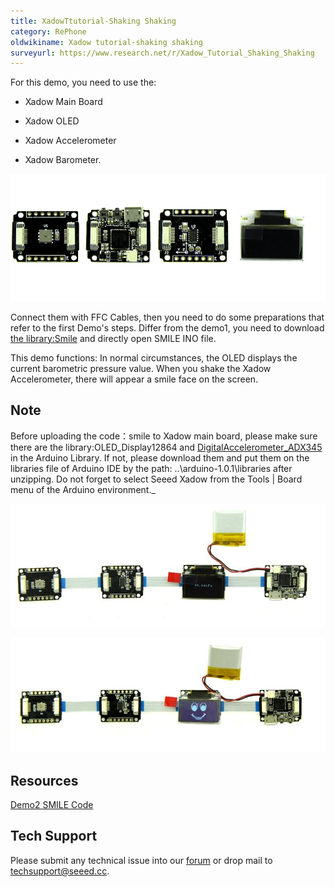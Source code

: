 ```yaml
---
title: XadowTtutorial-Shaking Shaking
category: RePhone
oldwikiname: Xadow tutorial-shaking shaking
surveyurl: https://www.research.net/r/Xadow_Tutorial_Shaking_Shaking
---
```


For this demo, you need to use the:

*   Xadow Main Board

*   Xadow OLED

*   Xadow Accelerometer

*   Xadow Barometer.

![](https://github.com/SeeedDocument/Xadow_Tutorial_Shaking_Shaking/raw/master/img/Untitled.png)

Connect them with FFC Cables, then you need to do some preparations that refer to the first Demo's steps. Differ from the demo1, you need to download [the library:Smile](https://github.com/SeeedDocument/Xadow_Tutorial_Shaking_Shaking/raw/master/https://github.com/SeeedDocument/Xadow_Tutorial_Shaking_Shaking/raw/master/res/SMILE.zip) and directly open SMILE INO file.

This demo functions: In normal circumstances, the OLED displays the current barometric pressure value. When you shake the Xadow Accelerometer, there will appear a smile face on the screen.

## Note

Before uploading the code：smile to Xadow main board, please make sure there are the library:OLED_Display12864 and [DigitalAccelerometer_ADX345](https://github.com/SeeedDocument/Xadow_Tutorial_Shaking_Shaking/raw/master/res/DigitalAccelerometer_ADXL345.zip) in the Arduino Library. If not, please download them and put them on the libraries file of Arduino IDE by the path: ..\arduino-1.0.1\libraries after unzipping. Do not forget to select Seeed Xadow from the Tools | Board menu of the Arduino environment._

![](https://github.com/SeeedDocument/Xadow_Tutorial_Shaking_Shaking/raw/master/img/Demo_2_display_data.jpg)

![](https://github.com/SeeedDocument/Xadow_Tutorial_Shaking_Shaking/raw/master/img/Demo_2_display_smile.jpg)

## Resources

[Demo2 SMILE Code](https://github.com/SeeedDocument/Xadow_Tutorial_Shaking_Shaking/raw/master/res/SMILE.zip)

## Tech Support
Please submit any technical issue into our [forum](http://forum.seeedstudio.com/) or drop mail to techsupport@seeed.cc. 